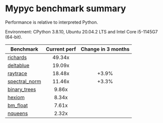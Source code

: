 # Mypyc benchmark summary

Performance is relative to interpreted Python.

Environment: CPython 3.8.10, Ubuntu 20.04.2 LTS and Intel Core i5-1145G7 (64-bit).

| Benchmark | Current perf | Change in 3 months |
| --- | :---: | :---: |
| [richards](benchmarks/richards.md) | 49.34x |  |
| [deltablue](benchmarks/deltablue.md) | 19.09x |  |
| [raytrace](benchmarks/raytrace.md) | 18.48x | +3.9% |
| [spectral_norm](benchmarks/spectral_norm.md) | 11.46x | +3.3% |
| [binary_trees](benchmarks/binary_trees.md) | 9.86x |  |
| [hexiom](benchmarks/hexiom.md) | 8.34x |  |
| [bm_float](benchmarks/bm_float.md) | 7.61x |  |
| [nqueens](benchmarks/nqueens.md) | 2.32x |  |
